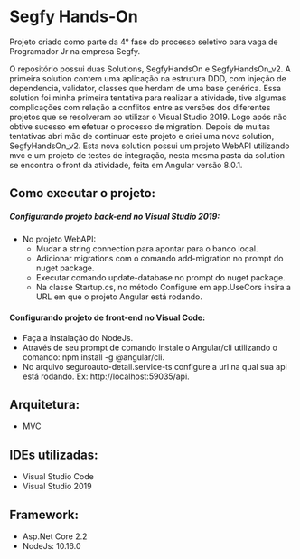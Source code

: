 # Segfy Hands-On

Projeto criado como parte da 4° fase do processo seletivo para vaga de Programador Jr na empresa Segfy.

O repositório possui duas Solutions, SegfyHandsOn e SegfyHandsOn_v2. A primeira solution contem uma aplicação na estrutura DDD, com injeção de dependencia, validator, classes que herdam de uma base genérica. Essa solution foi minha primeira tentativa para realizar a atividade, tive algumas complicações com relação a conflitos entre as versões dos diferentes projetos que se resolveram ao utilizar o Visual Studio 2019. Logo após não obtive sucesso em efetuar o processo de migration. Depois de muitas tentativas abri mão de continuar este projeto e criei uma nova solution, SegfyHandsOn_v2. Esta nova solution possui um projeto WebAPI utilizando mvc e um projeto de testes de integração, nesta mesma pasta da solution se encontra o front da atividade, feita em Angular versão 8.0.1.

## Como executar o projeto:

##### Configurando projeto back-end no Visual Studio 2019:

* No projeto WebAPI:
  - Mudar a string connection para apontar para o banco local.
  - Adicionar migrations com o comando add-migration no prompt do nuget package.
  - Executar comando update-database no prompt do nuget package.
  - Na classe Startup.cs, no método Configure em app.UseCors insira a URL em que o projeto Angular está rodando.

#### Configurando projeto de front-end no Visual Code:

- Faça a instalação do NodeJs.
- Através de seu prompt de comando instale o Angular/cli utilizando o comando: npm install -g @angular/cli.
- No arquivo seguroauto-detail.service-ts configure a url na qual sua api está rodando. Ex: http://localhost:59035/api.

## Arquitetura: 

- MVC 

## IDEs utilizadas:

- Visual Studio Code
- Visual Studio 2019

## Framework:

- Asp.Net Core 2.2
- NodeJs: 10.16.0




